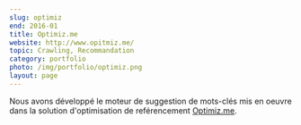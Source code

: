 ```yaml
---
slug: optimiz
end: 2016-01
title: Optimiz.me
website: http://www.opitmiz.me/
topic: Crawling, Recommandation
category: portfolio
photo: /img/portfolio/optimiz.png
layout: page
---
```

Nous avons développé le moteur de suggestion de mots-clés mis en oeuvre dans la solution d'optimisation de reférencement [Optimiz.me]({{page.website}}).
